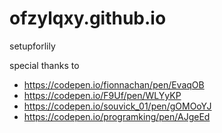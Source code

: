 # ofzylqxy.github.io

setupforlily

special thanks to

- https://codepen.io/fionnachan/pen/EvaqOB
- https://codepen.io/F9Uf/pen/WLYyKP
- https://codepen.io/souvick_01/pen/gOMOoYJ
- https://codepen.io/programking/pen/AJgeEd